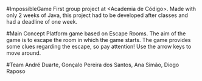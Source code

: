 #ImpossibleGame
First group project at <Academia de Código>. Made with only 2 weeks of Java, this project had to be developed after classes and had a deadline of one week.

#Main Concept
Platform game based on Escape Rooms. The aim of the game is to escape the room in which the game starts. The game provides some clues regarding the escape, so pay attention! Use the arrow keys to move around.

#Team
André Duarte, Gonçalo Pereira dos Santos, Ana Simão, Diogo Raposo
